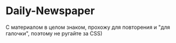 # Daily-Newspaper
С материалом в целом знаком, прохожу для повторения и "для галочки", поэтому не ругайте за CSS)
